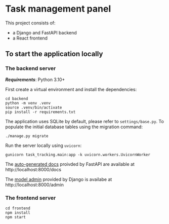 # Task management panel 

This project consists of:
- a Django and FastAPI backend
- a React frontend

## To start the application locally
### The backend server
***Requirements***: Python 3.10+

First create a virtual environment and install the dependencies:

```shell
cd backend
python -m venv .venv
source .venv/bin/activate
pip install -r requirements.txt
```
The application uses SQLite by default, please refer to `settings/base.py`. To populate the initial database tables using the migration command:

```shell
./manage.py migrate
```
Run the server locally using `uvicorn`:

```shell
gunicorn task_tracking.main:app -k uvicorn.workers.UvicornWorker
```

The [auto-generated docs](https://fastapi.tiangolo.com/features/#automatic-docs) proivded by FastAPI are available at http://localhost:8000/docs

The [model admin](https://docs.djangoproject.com/en/4.0/ref/contrib/admin/) provided by Django is availabe at http://localhost:8000/admin

### The frontend server
```shell
cd frontend 
npm install
npm start
```